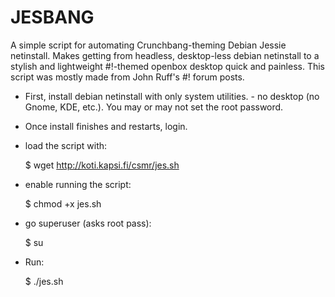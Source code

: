 # JESBANG

A simple script for automating Crunchbang-theming Debian Jessie netinstall. Makes getting from headless, desktop-less debian netinstall to a stylish and lightweight #!-themed openbox desktop quick and painless. This script was mostly made from John Ruff's #! forum posts.


- First, install debian netinstall with only system utilities. - no desktop (no Gnome, KDE, etc.). You may or may not set the root password.


- Once install finishes and restarts, login.


- load the script with:

	$ wget http://koti.kapsi.fi/csmr/jes.sh


- enable running the script:

	$ chmod +x jes.sh


- go superuser (asks root pass):
	
	$ su


- Run:

	$ ./jes.sh
